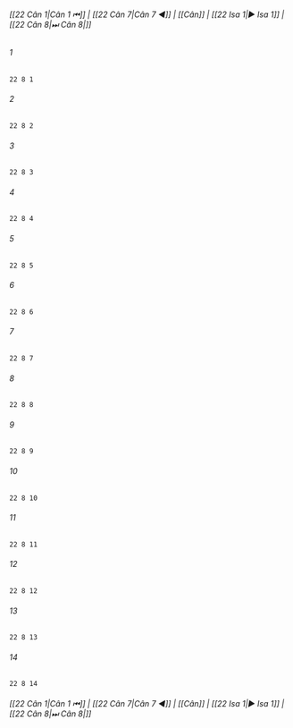 
###### [[22 Cân 1|Cân 1 ⏮]] | [[22 Cân 7|Cân 7 ◀]] | [[Cân]] | [[22 Isa 1|▶ Isa 1]] | [[22 Cân 8|⏭ Cân 8|]]

###### 1
``` verse
22 8 1 
```
###### 2
``` verse
22 8 2 
```
###### 3
``` verse
22 8 3 
```
###### 4
``` verse
22 8 4 
```
###### 5
``` verse
22 8 5 
```
###### 6
``` verse
22 8 6 
```
###### 7
``` verse
22 8 7 
```
###### 8
``` verse
22 8 8 
```
###### 9
``` verse
22 8 9 
```
###### 10
``` verse
22 8 10 
```
###### 11
``` verse
22 8 11 
```
###### 12
``` verse
22 8 12 
```
###### 13
``` verse
22 8 13 
```
###### 14
``` verse
22 8 14 
```

###### [[22 Cân 1|Cân 1 ⏮]] | [[22 Cân 7|Cân 7 ◀]] | [[Cân]] | [[22 Isa 1|▶ Isa 1]] | [[22 Cân 8|⏭ Cân 8|]]

